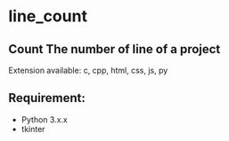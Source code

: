 # line_count
## Count The number of line of a project
Extension available: c, cpp, html, css, js, py

## Requirement:
- Python 3.x.x
- tkinter
